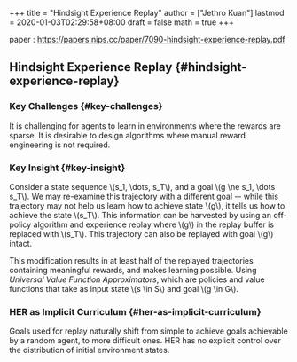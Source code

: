+++
title = "Hindsight Experience Replay"
author = ["Jethro Kuan"]
lastmod = 2020-01-03T02:29:58+08:00
draft = false
math = true
+++

paper
: <https://papers.nips.cc/paper/7090-hindsight-experience-replay.pdf>


## Hindsight Experience Replay {#hindsight-experience-replay}


### Key Challenges {#key-challenges}

It is challenging for agents to learn in environments where the
rewards are sparse. It is desirable to design algorithms where manual
reward engineering is not required.


### Key Insight {#key-insight}

Consider a state sequence \\(s\_1, \dots, s\_T\\), and a goal \\(g \ne s\_1,
\dots s\_T\\). We may re-examine this trajectory with a different goal --
while this trajectory may not help us learn how to achieve state \\(g\\),
it tells us how to achieve the state \\(s\_T\\). This information can be
harvested by using an off-policy algorithm and experience replay where
\\(g\\) in the replay buffer is replaced with \\(s\_T\\). This trajectory can
also be replayed with goal \\(g\\) intact.

This modification results in at least half of the replayed
trajectories containing meaningful rewards, and makes learning
possible. Using _Universal Value Function Approximators_, which are
policies and value functions that take as input state \\(s \in S\\) and
goal \\(g \in G\\).


### HER as Implicit Curriculum {#her-as-implicit-curriculum}

Goals used for replay naturally shift from simple to achieve goals
achievable by a random agent, to more difficult ones. HER has no
explicit control over the distribution of initial environment states.
